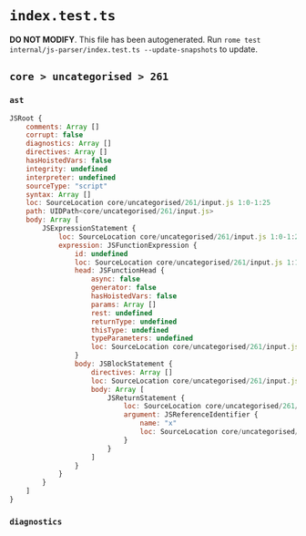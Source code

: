 # `index.test.ts`

**DO NOT MODIFY**. This file has been autogenerated. Run `rome test internal/js-parser/index.test.ts --update-snapshots` to update.

## `core > uncategorised > 261`

### `ast`

```javascript
JSRoot {
	comments: Array []
	corrupt: false
	diagnostics: Array []
	directives: Array []
	hasHoistedVars: false
	integrity: undefined
	interpreter: undefined
	sourceType: "script"
	syntax: Array []
	loc: SourceLocation core/uncategorised/261/input.js 1:0-1:25
	path: UIDPath<core/uncategorised/261/input.js>
	body: Array [
		JSExpressionStatement {
			loc: SourceLocation core/uncategorised/261/input.js 1:0-1:25
			expression: JSFunctionExpression {
				id: undefined
				loc: SourceLocation core/uncategorised/261/input.js 1:1-1:24
				head: JSFunctionHead {
					async: false
					generator: false
					hasHoistedVars: false
					params: Array []
					rest: undefined
					returnType: undefined
					thisType: undefined
					typeParameters: undefined
					loc: SourceLocation core/uncategorised/261/input.js 1:9-1:11
				}
				body: JSBlockStatement {
					directives: Array []
					loc: SourceLocation core/uncategorised/261/input.js 1:11-1:24
					body: Array [
						JSReturnStatement {
							loc: SourceLocation core/uncategorised/261/input.js 1:13-1:22
							argument: JSReferenceIdentifier {
								name: "x"
								loc: SourceLocation core/uncategorised/261/input.js 1:20-1:21 (x)
							}
						}
					]
				}
			}
		}
	]
}
```

### `diagnostics`

```

```
